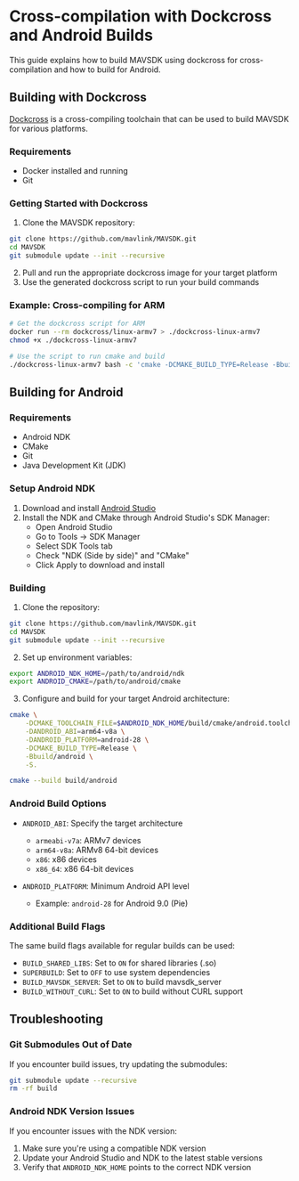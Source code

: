 # Cross-compilation with Dockcross and Android Builds

This guide explains how to build MAVSDK using dockcross for cross-compilation and how to build for Android.

## Building with Dockcross

[Dockcross](https://github.com/dockcross/dockcross) is a cross-compiling toolchain that can be used to build MAVSDK for various platforms.

### Requirements

- Docker installed and running
- Git

### Getting Started with Dockcross

1. Clone the MAVSDK repository:
```bash
git clone https://github.com/mavlink/MAVSDK.git
cd MAVSDK
git submodule update --init --recursive
```

2. Pull and run the appropriate dockcross image for your target platform
3. Use the generated dockcross script to run your build commands

### Example: Cross-compiling for ARM

```bash
# Get the dockcross script for ARM
docker run --rm dockcross/linux-armv7 > ./dockcross-linux-armv7
chmod +x ./dockcross-linux-armv7

# Use the script to run cmake and build
./dockcross-linux-armv7 bash -c 'cmake -DCMAKE_BUILD_TYPE=Release -Bbuild -S. && cmake --build build'
```

## Building for Android

### Requirements

- Android NDK
- CMake
- Git
- Java Development Kit (JDK)

### Setup Android NDK

1. Download and install [Android Studio](https://developer.android.com/studio)
2. Install the NDK and CMake through Android Studio's SDK Manager:
   - Open Android Studio
   - Go to Tools -> SDK Manager
   - Select SDK Tools tab
   - Check "NDK (Side by side)" and "CMake"
   - Click Apply to download and install

### Building

1. Clone the repository:
```bash
git clone https://github.com/mavlink/MAVSDK.git
cd MAVSDK
git submodule update --init --recursive
```

2. Set up environment variables:
```bash
export ANDROID_NDK_HOME=/path/to/android/ndk
export ANDROID_CMAKE=/path/to/android/cmake
```

3. Configure and build for your target Android architecture:
```bash
cmake \
    -DCMAKE_TOOLCHAIN_FILE=$ANDROID_NDK_HOME/build/cmake/android.toolchain.cmake \
    -DANDROID_ABI=arm64-v8a \
    -DANDROID_PLATFORM=android-28 \
    -DCMAKE_BUILD_TYPE=Release \
    -Bbuild/android \
    -S.

cmake --build build/android
```

### Android Build Options

- `ANDROID_ABI`: Specify the target architecture
  - `armeabi-v7a`: ARMv7 devices
  - `arm64-v8a`: ARMv8 64-bit devices
  - `x86`: x86 devices
  - `x86_64`: x86 64-bit devices

- `ANDROID_PLATFORM`: Minimum Android API level
  - Example: `android-28` for Android 9.0 (Pie)

### Additional Build Flags

The same build flags available for regular builds can be used:

- `BUILD_SHARED_LIBS`: Set to `ON` for shared libraries (.so)
- `SUPERBUILD`: Set to `OFF` to use system dependencies
- `BUILD_MAVSDK_SERVER`: Set to `ON` to build mavsdk_server
- `BUILD_WITHOUT_CURL`: Set to `ON` to build without CURL support

## Troubleshooting

### Git Submodules Out of Date

If you encounter build issues, try updating the submodules:
```bash
git submodule update --recursive
rm -rf build
```

### Android NDK Version Issues

If you encounter issues with the NDK version:
1. Make sure you're using a compatible NDK version
2. Update your Android Studio and NDK to the latest stable versions
3. Verify that `ANDROID_NDK_HOME` points to the correct NDK version 